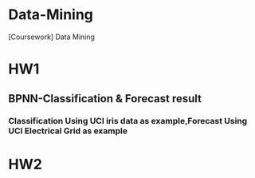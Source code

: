 # Data-Mining
[Coursework] Data Mining

# HW1
## BPNN-Classification & Forecast result
### Classification Using UCI iris data as example,Forecast Using UCI Electrical Grid as example  

# HW2
